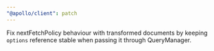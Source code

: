 ```yaml
---
"@apollo/client": patch
---
```


Fix nextFetchPolicy behaviour with transformed documents by keeping `options` reference stable when passing it through QueryManager.
